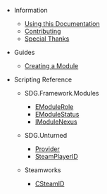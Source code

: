 * Information

  * [Using this Documentation](information/using_this_documentation)
  * [Contributing](information/contributing)
  * [Special Thanks](information/special_thanks)
  
* Guides

  * [Creating a Module](guides/creating_a_module)
  
* Scripting Reference

  * SDG.Framework.Modules
  
    * [EModuleRole](scripting/sdg/framework/modules/emodulerole)
	* [EModuleStatus](scripting/sdg/framework/modules/emodulestatus)
    * [IModuleNexus](scripting/sdg/framework/modules/imodulenexus)

  * SDG.Unturned

	* [Provider](scripting/sdg/unturned/provider)
	* [SteamPlayerID](scripting/sdg/unturned/steamplayerid)
	
  * Steamworks
  
    * [CSteamID](scripting/steamworks/csteamid)